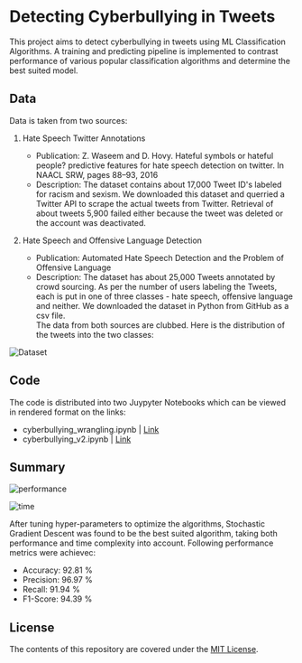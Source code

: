 # Detecting Cyberbullying in Tweets

This project aims to detect cyberbullying in tweets using ML Classification Algorithms. A training and predicting pipeline is implemented
to contrast performance of various popular classification algorithms and determine the best suited model. 

## Data
Data is taken from two sources:
1.	Hate Speech Twitter Annotations
    - Publication: 
Z. Waseem and D. Hovy. Hateful symbols or hateful people? predictive features for hate speech detection on twitter. In NAACL SRW, pages 88–93, 2016 
    -	Description: 
The dataset contains about 17,000 Tweet ID's labeled for racism and sexism. We downloaded this dataset and querried a Twitter API to scrape the actual tweets from Twitter. Retrieval of about tweets 5,900 failed either because the tweet was deleted or the account was deactivated. 

2.	Hate Speech and Offensive Language Detection
    - Publication: 
Automated Hate Speech Detection and the Problem of Offensive Language
    - Description:
The dataset has about 25,000 Tweets annotated by crowd sourcing. As per the number of users labeling the Tweets, each is put in one of three classes - hate speech, offensive language and neither. We downloaded the dataset in Python from GitHub as a csv file.<br>
The data from both sources are clubbed. Here is the distribution of the tweets into the two classes:


![Dataset](/distribution_of_tweets.png)

## Code
The code is distributed into two Juypyter Notebooks which can be viewed in rendered format on the links:
- cyberbullying_wrangling.ipynb | [Link](https://nbviewer.jupyter.org/github/dhavalpotdar/cyberbyllying-detection/blob/master/cyberbullying_wrangling.ipynb)
- cyberbullying_v2.ipynb | [Link](https://nbviewer.jupyter.org/github/dhavalpotdar/cyberbyllying-detection/blob/master/cyberbullying_v2.ipynb)

## Summary
![performance](/algo_comparison.png) <br>

![time](/algo_time.png)

After tuning hyper-parameters to optimize the algorithms, Stochastic Gradient Descent was found to be the best suited algorithm, taking both performance and time complexity into account.
Following performance metrics were achievec:
-	Accuracy: 92.81 %
-	Precision: 96.97 %
-	Recall: 91.94 %
-	F1-Score: 94.39 %

## License
The contents of this repository are covered under the [MIT License](https://github.com/dhavalpotdar/cyberbyllying-detection/blob/master/LICENSE).
